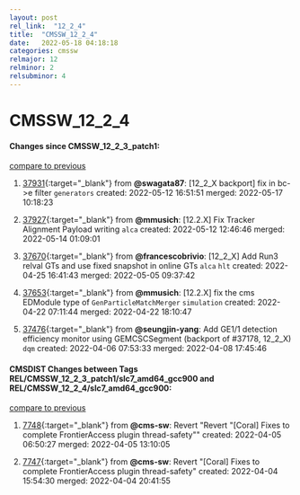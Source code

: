 ```yaml
---
layout: post
rel_link:  "12_2_4"
title:  "CMSSW_12_2_4"
date:   2022-05-18 04:18:18
categories: cmssw
relmajor: 12
relminor: 2
relsubminor: 4
---
```


# CMSSW_12_2_4
#### Changes since CMSSW_12_2_3_patch1:
[compare to previous](https://github.com/cms-sw/cmssw/compare/CMSSW_12_2_3_patch1...CMSSW_12_2_4)



1. [37931](http://github.com/cms-sw/cmssw/pull/37931){:target="_blank"}  from **@swagata87**: [12_2_X backport] fix in bc->e filter  `generators` created: 2022-05-12 16:51:51 merged: 2022-05-17 10:18:23

2. [37927](http://github.com/cms-sw/cmssw/pull/37927){:target="_blank"}  from **@mmusich**: [12.2.X] Fix Tracker Alignment Payload writing `alca` created: 2022-05-12 12:46:46 merged: 2022-05-14 01:09:01

3. [37670](http://github.com/cms-sw/cmssw/pull/37670){:target="_blank"}  from **@francescobrivio**: [12_2_X] Add Run3 relval GTs and use fixed snapshot in online GTs `alca` `hlt` created: 2022-04-25 16:41:43 merged: 2022-05-05 09:37:42

4. [37653](http://github.com/cms-sw/cmssw/pull/37653){:target="_blank"}  from **@mmusich**: [12.2.X] fix the cms EDModule type of `GenParticleMatchMerger` `simulation` created: 2022-04-22 07:11:44 merged: 2022-04-22 18:10:47

5. [37476](http://github.com/cms-sw/cmssw/pull/37476){:target="_blank"}  from **@seungjin-yang**:  Add GE1/1 detection efficiency monitor using GEMCSCSegment (backport of #37178, 12_2_X) `dqm` created: 2022-04-06 07:53:33 merged: 2022-04-08 17:45:46

#### CMSDIST Changes between Tags REL/CMSSW_12_2_3_patch1/slc7_amd64_gcc900 and REL/CMSSW_12_2_4/slc7_amd64_gcc900:
[compare to previous](https://github.com/cms-sw/cmsdist/compare/REL/CMSSW_12_2_3_patch1/slc7_amd64_gcc900...REL/CMSSW_12_2_4/slc7_amd64_gcc900)



1. [7748](http://github.com/cms-sw/cmsdist/pull/7748){:target="_blank"}  from **@cms-sw**: Revert "Revert "[Coral] Fixes to complete FrontierAccess plugin thread-safety"" created: 2022-04-05 06:50:27 merged: 2022-04-05 13:10:05

2. [7747](http://github.com/cms-sw/cmsdist/pull/7747){:target="_blank"}  from **@cms-sw**: Revert "[Coral] Fixes to complete FrontierAccess plugin thread-safety" created: 2022-04-04 15:54:30 merged: 2022-04-04 20:41:55
